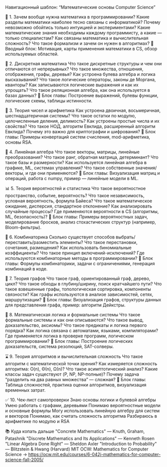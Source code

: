 Навигационный шаблон: “Математические основы Computer Science”

📌 1. Зачем вообще нужна математика в программировании?
Какие разделы математики наиболее тесно связаны с информатикой?
Почему невозможно обойтись только интуицией и экспериментами?
Какие математические знания необходимы каждому программисту, а какие — только специалистам?
Как связаны математика и вычислительная сложность?
Что такое формализм и зачем он нужен в алгоритмах?
🔹 Вводный блок: Мотивация, карты применения математики в CS, обзор используемых областей.

🔢 2. Дискретная математика
Что такое дискретные структуры и чем они отличаются от непрерывных?
Что такое множества, отношения, отображения, графы, деревья?
Как устроена булева алгебра и логика высказываний?
Что такое логические операторы, законы де Моргана, кванторы?
Как записываются логические выражения и как их упрощать?
Что такое реляционная алгебра, как она используется в базах данных?
🔹 Блок главы: Построение выражений, булевы функции, логические схемы, таблицы истинности.

🧮 3. Теория чисел и арифметика
Как устроена двоичная, восьмеричная, шестнадцатеричная системы?
Что такое остатки по модулю, целочисленные деления, делимость?
Как устроены простые числа и их свойства?
Что такое НОД, алгоритм Евклида, расширенный алгоритм Евклида?
Почему это важно для криптографии и шифрования?
🔹 Блок главы: Примеры конвертаций систем счисления, mod-арифметика, основы RSA.

📐 4. Линейная алгебра
Что такое векторы, матрицы, линейные преобразования?
Что такое ранг, обратная матрица, детерминант?
Что такое базы и размерности?
Как используется линейная алгебра в графике, ML, системах управления?
Что такое собственные значения/векторы, и где они применяются?
🔹 Блок главы: Визуализация матриц и операций, работа с numpy, пример — линейные модели в ML.

📊 5. Теория вероятностей и статистика
Что такое вероятностное пространство, событие, вероятность?
Что такое независимость, условная вероятность, формула Байеса?
Что такое математическое ожидание, дисперсия, стандартное отклонение?
Как анализировать случайные процессы?
Где применяются вероятности в CS (алгоритмы, ML, безопасность)?
🔹 Блок главы: Примеры вероятностных задач, моделирование бросков, анализ стохастических структур (например, Bloom-фильтры).

🔀 6. Комбинаторика
Сколько существует способов выбрать/переставить/разместить элементы?
Что такое перестановки, сочетания, размещения?
Как использовать биномиальные коэффициенты?
Что такое принцип включений-исключений?
Где используются комбинаторные методы в программировании?
🔹 Блок главы: Формулы комбинаторики, задачи с ограничениями, генерация комбинаций в коде.

🔄 7. Теория графов
Что такое граф, ориентированный граф, дерево, цикл?
Что такое обходы в глубину/ширину, поиск кратчайшего пути?
Что такое взвешенные графы, топологическая сортировка, компоненты связности?
Как графы используются в анализе зависимостей, сетях, маршрутизации?
🔹 Блок главы: Визуализация графов, структуры данных для представления графа, пример: алгоритм Дейкстры.

🧠 8. Математическая логика и формальные системы
Что такое формальные системы и как они описываются?
Что такое вывод, доказательство, аксиомы?
Что такое предикаты и логика первого порядка?
Как логика связана с автоматами, языками, компиляторами?
Где применяется логика в проверке программ, логическом программировании?
🔹 Блок главы: Построение логических доказательств, система резолюций, SAT-солверы.

⌛ 9. Теория алгоритмов и вычислительная сложность
Что такое алгоритм с математической точки зрения?
Как измеряется сложность алгоритма: O(n), Θ(n), Ω(n)?
Что такое асимптотический анализ?
Какие классы задач существуют (P, NP, NP-полные)?
Почему задача “разделить на два равных множества” — сложная?
🔹 Блок главы: Таблица сложностей, практика оценки алгоритмов, визуализация временных затрат.

✅ 10. Чек-лист самопроверки
 Знаю основы логики и булевой алгебры
 Умею работать с графами, деревьями
 Понимаю вероятностные модели и основные формулы
 Могу использовать линейную алгебру для систем и векторов
 Понимаю, как считать сложность алгоритма
 Разбираюсь в арифметике по модулю и RSA
 
📚 Куда копать дальше
"Concrete Mathematics" — Knuth, Graham, Patashnik
"Discrete Mathematics and Its Applications" — Kenneth Rosen
"Linear Algebra Done Right" — Sheldon Axler
"Introduction to Probability" — Blitzstein & Hwang (Harvard)
MIT OCW: Mathematics for Computer Science → https://ocw.mit.edu/courses/6-042j-mathematics-for-computer-science-fall-2005/
